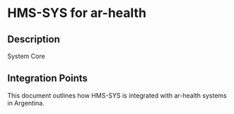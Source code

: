 # HMS-SYS for ar-health

## Description

System Core

## Integration Points

This document outlines how HMS-SYS is integrated with ar-health systems in Argentina.
